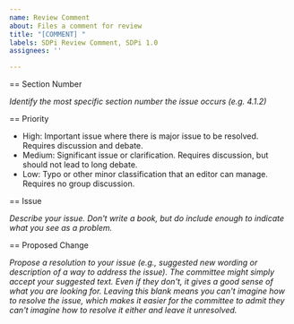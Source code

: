 ```yaml
---
name: Review Comment
about: Files a comment for review
title: "[COMMENT] "
labels: SDPi Review Comment, SDPi 1.0
assignees: ''

---
```


== Section Number

*Identify the most specific section number the issue occurs (e.g. 4.1.2)*

== Priority

- High: Important issue where there is major issue to be resolved. Requires discussion and debate.
- Medium: Significant issue or clarification. Requires discussion, but should not lead to long debate.
- Low: Typo or other minor classification that an editor can manage. Requires no group discussion.

== Issue

*Describe your issue. Don't write a book, but do include enough to indicate what you see as a problem.*

== Proposed Change

*Propose a resolution to your issue (e.g., suggested new wording or description of a way to address the issue). The committee might simply accept your suggested text. Even if they don't, it gives a good sense of what you are looking for. Leaving this blank means you can't imagine how to resolve the issue, which makes it easier for the committee to admit they can't imagine how to resolve it either and leave it unresolved.*
